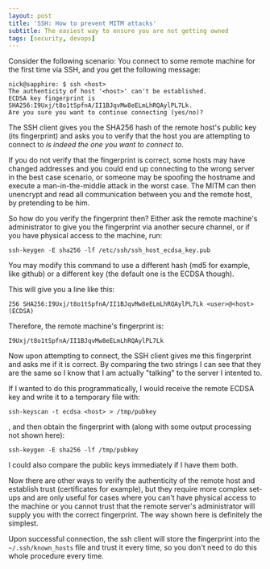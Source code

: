 ```yaml
---
layout: post
title: 'SSH: How to prevent MITM attacks'
subtitle: The easiest way to ensure you are not getting owned
tags: [security, devops]
---
```


Consider the following scenario: You connect to some remote machine for the
first time via SSH, and you get the following message:

```
nick@sapphire: $ ssh <host>
The authenticity of host '<host>' can't be established.
ECDSA key fingerprint is SHA256:I9Uxj/t8o1tSpfnA/II1BJqvMw8eELmLhRQAylPL7Lk.
Are you sure you want to continue connecting (yes/no)?
```

The SSH client gives you the SHA256 hash of the remote host's public key (its
fingerprint) and asks you to verify that the host you are attempting to
connect to *is indeed the one you want to connect to*.

If you do not verify that the fingerprint is correct,
some hosts may have changed addresses and you could end up 
connecting to the wrong server in the best case scenario, or someone may be spoofing
the hostname and execute a man-in-the-middle attack in the worst case. The MITM can then 
unencrypt and read all communication between you and the remote host, by
pretending to be him.

So how do you verify the fingerprint then? Either ask the remote machine's
administrator to give you the fingerprint via another secure channel,
or if you have physical access to
the machine, run:

```
ssh-keygen -E sha256 -lf /etc/ssh/ssh_host_ecdsa_key.pub
```

You may modify this command to use a different hash (md5 for example,
like github) or a different key (the default one is the ECDSA though).

This will give you a line like this:
```
256 SHA256:I9Uxj/t8o1tSpfnA/II1BJqvMw8eELmLhRQAylPL7Lk <user>@<host> (ECDSA)
```

Therefore, the remote machine's fingerprint is:
```
I9Uxj/t8o1tSpfnA/II1BJqvMw8eELmLhRQAylPL7Lk
```

Now upon attempting to connect, the SSH client gives me this fingerprint and
asks me if it is correct. By comparing the two strings I can see that they are
the same so I know that I am actually "talking" to the server I intented to.

If I wanted to do this programmatically, I would receive the remote ECDSA key
and write it to a temporary file with:

```
ssh-keyscan -t ecdsa <host> > /tmp/pubkey
```

, and then obtain the fingerprint with (along with some output processing not
shown here):

```
ssh-keygen -E sha256 -lf /tmp/pubkey
```

I could also compare the public keys immediately if I have them both.

Now there are other ways to verify the authenticity of the remote host and
establish trust (certificates for example), but they require more complex
set-ups and are only
useful for cases where you can't have physical access to the machine or
you cannot trust that the remote server's administrator will supply you with
the correct fingerprint.
The way shown here is definitely the simplest.

Upon successful connection, the ssh client will store the fingerprint
into the `~/.ssh/known_hosts` file and trust it every time, so you don't
need to do this whole procedure every time. 
